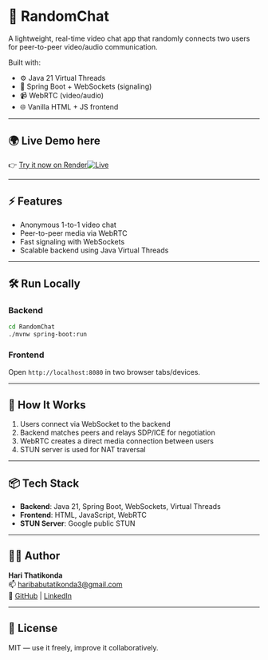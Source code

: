 # 🎥 RandomChat

A lightweight, real-time video chat app that randomly connects two users for peer-to-peer video/audio communication.

Built with:
- ⚙️ Java 21 Virtual Threads
- 🚀 Spring Boot + WebSockets (signaling)
- 📹 WebRTC (video/audio)
- 🌐 Vanilla HTML + JS frontend

---

## 🌍 Live Demo here

👉 [Try it now on Render](https://randomchat-hfta.onrender.com/)[![Live](https://img.shields.io/badge/Live-RandomChat-blue?style=flat&logo=render)](https://randomchat-hfta.onrender.com/)

---

## ⚡ Features

- Anonymous 1-to-1 video chat  
- Peer-to-peer media via WebRTC  
- Fast signaling with WebSockets  
- Scalable backend using Java Virtual Threads  

---

## 🛠️ Run Locally

### Backend
```bash
cd RandomChat
./mvnw spring-boot:run
````

### Frontend

Open `http://localhost:8080` in two browser tabs/devices.

---

## 🔧 How It Works

1. Users connect via WebSocket to the backend
2. Backend matches peers and relays SDP/ICE for negotiation
3. WebRTC creates a direct media connection between users
4. STUN server is used for NAT traversal

---

## 📦 Tech Stack

* **Backend**: Java 21, Spring Boot, WebSockets, Virtual Threads
* **Frontend**: HTML, JavaScript, WebRTC
* **STUN Server**: Google public STUN

---

## 🙋‍♂️ Author

**Hari Thatikonda**\
📫 [haribabutatikonda3@gmail.com](mailto:haribabutatikonda3@gmail.com)\
🔗 [GitHub](https://github.com/thughari) | [LinkedIn](https://linkedin.com/in/hari-thatikonda)

---

## 📄 License

MIT — use it freely, improve it collaboratively.
